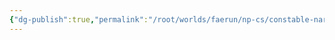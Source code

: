 ```yaml
---
{"dg-publish":true,"permalink":"/root/worlds/faerun/np-cs/constable-narm/","tags":["Faerun"]}
---
```



